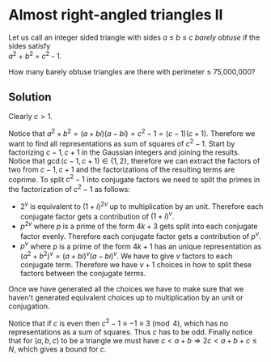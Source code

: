 # Almost right-angled triangles II

<p>Let us call an integer sided triangle with sides <var>a</var> ≤ <var>b</var> ≤ <var>c</var> <i>barely obtuse</i> if the sides satisfy <br /><var>a</var><sup>2</sup> + <var>b</var><sup>2</sup> = <var>c</var><sup>2</sup> - 1.</p>

<p>How many barely obtuse triangles are there with perimeter ≤ 75,000,000?</p>

## Solution

Clearly $c > 1$.

Notice that $a^2 + b^2 = (a+bi)(a-bi) = c^2 - 1 = (c-1)(c+1)$. Therefore we want to find all representations as sum of squares of $c^2 - 1$. Start by factorizing $c-1, c+1$ in the Gaussian integers and joining the results. Notice that $\gcd(c-1, c+1) \in \{1,2\}$, therefore we can extract the factors of two from $c-1, c+1$ and the factorizations of the resulting terms are coprime. To split $c^2 - 1$ into conjugate factors we need to split the primes in the factorization of $c^2-1$ as follows:

- $2^v$ is equivalent to $(1+i)^{2v}$ up to multiplication by an unit. Therefore each conjugate factor gets a contribution of $(1+i)^v$.
- $p^{2v}$ where $p$ is a prime of the form $4k+3$ gets split into each conjugate factor evenly. Therefore each conjugate factor gets a contribution of $p^v$.
- $p^v$ where $p$ is a prime of the form $4k+1$ has an unique representation as $(a^2+b^2)^v = (a+bi)^v (a-bi)^v$. We have to give $v$ factors to each conjugate term. Therefore we have $v + 1$ choices in how to split these factors between the conjugate terms.

Once we have generated all the choices we have to make sure that we haven't generated equivalent choices up to multiplication by an unit or conjugation.

Notice that if $c$ is even then $c^2 - 1 \equiv -1 \equiv 3 \pmod 4$, which has no representations as a sum of squares. Thus $c$ has to be odd. Finally notice that for $(a, b, c)$ to be a triangle we must have $c < a + b \Rightarrow 2c < a + b + c \le N$, which gives a bound for $c$.
